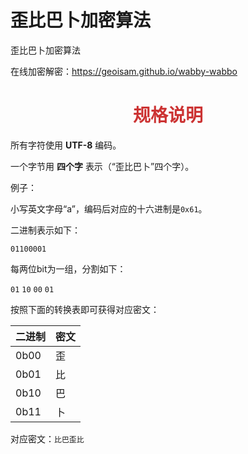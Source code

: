 # 歪比巴卜加密算法
歪比巴卜加密算法

在线加密解密：<https://geoisam.github.io/wabby-wabbo>

<h1 style="color: #c33; text-align: center">规格说明</h1>
<p>所有字符使用 <b>UTF-8</b> 编码。</p>
<p>一个字节用 <b>四个字</b> 表示（“歪比巴卜”四个字）。</p>
<p>例子：</p>
<p>小写英文字母“a”，编码后对应的十六进制是<code>0x61</code>。</p>
<p>二进制表示如下：</p>
<p><code>01100001</code></p>
<p>每两位bit为一组，分割如下：</p>
<p><code>01</code> <code>10</code> <code>00</code> <code>01</code></p>
<p>按照下面的转换表即可获得对应密文：</p>
<table>
<thead><th>二进制</th><th>密文</th></thead>
<tbody>
  <tr><td>0b00</td><td>歪</td></tr>
  <tr><td>0b01</td><td>比</td></tr>
  <tr><td>0b10</td><td>巴</td></tr>
  <tr><td>0b11</td><td>卜</td></tr>
</tbody>
</table>
<p>对应密文：<code>比巴歪比</code></p>
